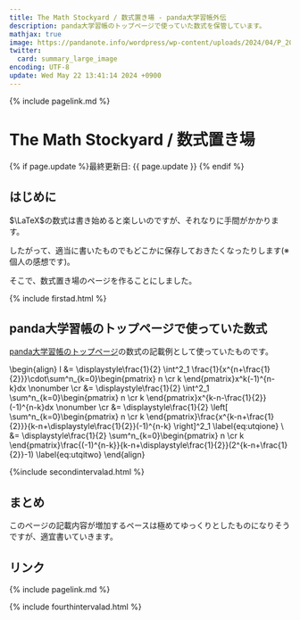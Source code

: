 ```yaml
---
title: The Math Stockyard / 数式置き場 - panda大学習帳外伝
description: panda大学習帳のトップページで使っていた数式を保管しています。
mathjax: true
image: https://pandanote.info/wordpress/wp-content/uploads/2024/04/P_20240420_142526-scaled.jpg
twitter: 
  card: summary_large_image
encoding: UTF-8
update: Wed May 22 13:41:14 2024 +0900
---
```

{% include pagelink.md %}
# The Math Stockyard / 数式置き場
{% if page.update %}最終更新日: {{ page.update }} {% endif %}
## はじめに

$\LaTeX$の数式は書き始めると楽しいのですが、それなりに手間がかかります。

したがって、適当に書いたものでもどこかに保存しておきたくなったりします(※個人の感想です)。

そこで、数式置き場のページを作ることにしました。

{% include firstad.html %}

## panda大学習帳のトップページで使っていた数式

[panda大学習帳のトップページ](https://pandanote.info/)の数式の記載例として使っていたものです。

\begin{align}
I &= \displaystyle\frac{1}{2} \int^2\_1 \frac{1}{x^{n+\frac{1}{2}}}\cdot\sum^n_{k=0}\begin{pmatrix}
n \cr
k
\end{pmatrix}x^k(-1)^{n-k}dx \nonumber \cr
&= \displaystyle\frac{1}{2} \int^2\_1 \sum^n_{k=0}\begin{pmatrix}
n \cr
k
\end{pmatrix}x^{k-n-\frac{1}{2}}(-1)^{n-k}dx \nonumber \cr
&= \displaystyle\frac{1}{2} \left[ \sum^n_{k=0}\begin{pmatrix}
n \cr
k
\end{pmatrix}\frac{x^{k-n+\frac{1}{2}}}{k-n+\displaystyle\frac{1}{2}}(-1)^{n-k} \right]^2\_1 \label{eq:utqione} \\
&= \displaystyle\frac{1}{2} \sum^n\_{k=0}\begin{pmatrix}
n \cr
k
\end{pmatrix}\frac{(-1)^{n-k}}{k-n+\displaystyle\frac{1}{2}}(2^{k-n+\frac{1}{2}}-1) \label{eq:utqitwo}
\end{align}

{%include secondintervalad.html %}

## まとめ

このページの記載内容が増加するペースは極めてゆっくりとしたものになりそうですが、適宜書いていきます。

## リンク
{% include pagelink.md %}

{% include fourthintervalad.html %}
